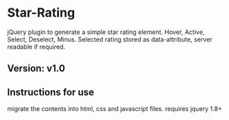 Star-Rating
===========
jQuery plugin to generate a simple star rating element. Hover, Active, Select, Deselect, Minus. Selected rating stored as data-attribute, server readable if required.

Version: v1.0
-------------

Instructions for use
--------------------
migrate the contents into html, css and javascript files. requires jquery 1.8+ 



